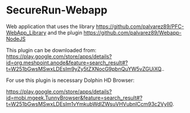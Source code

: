 SecureRun-Webapp
================

Web application that uses the library https://github.com/palvarez89/PFC-WebApp_Library and the plugin https://github.com/palvarez89/Webapp-NodeJS

This plugin can be downloaded from: https://play.google.com/store/apps/details?id=org.meshpoint.anode&feature=search_result#?t=W251bGwsMSwxLDEsIm9yZy5tZXNocG9pbnQuYW5vZGUiXQ..

For use this plugin is necessary Dolphin HD Browser:

https://play.google.com/store/apps/details?id=mobi.mgeek.TunnyBrowser&feature=search_result#?t=W251bGwsMSwxLDEsIm1vYmkubWdlZWsuVHVubnlCcm93c2VyIl0.